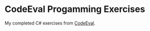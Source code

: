# CodeEval Progamming Exercises #

My completed C# exercises from [CodeEval](https://www.codeeval.com).
